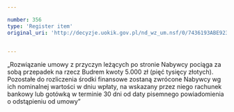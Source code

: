 ```yaml
---

number: 356
type: 'Register item'
original_uri: 'http://decyzje.uokik.gov.pl/nd_wz_um.nsf/0/7436193ABE92306BC12572DD00329510?OpenDocument'


---
```


„Rozwiązanie umowy z przyczyn leżących po stronie Nabywcy pociąga za sobą przepadek na rzecz Budrem kwoty 5.000 zł (pięć tysięcy złotych). Pozostałe do rozliczenia środki finansowe zostaną zwrócone Nabywcy wg ich nominalnej wartości w dniu wpłaty, na wskazany przez niego rachunek bankowy lub gotówką w terminie 30 dni od daty pisemnego powiadomienia o odstąpieniu od umowy”
